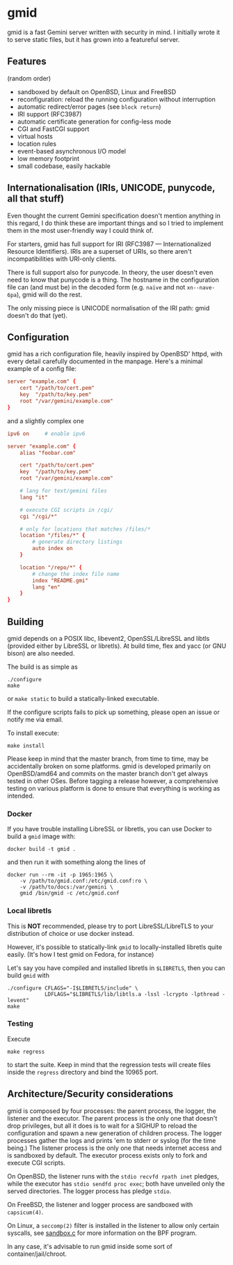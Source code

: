 # gmid

gmid is a fast Gemini server written with security in mind.  I
initially wrote it to serve static files, but it has grown into a
featureful server.


## Features

(random order)

 - sandboxed by default on OpenBSD, Linux and FreeBSD
 - reconfiguration: reload the running configuration without
   interruption
 - automatic redirect/error pages (see `block return`)
 - IRI support (RFC3987)
 - automatic certificate generation for config-less mode
 - CGI and FastCGI support
 - virtual hosts
 - location rules
 - event-based asynchronous I/O model
 - low memory footprint
 - small codebase, easily hackable


## Internationalisation (IRIs, UNICODE, punycode, all that stuff)

Even thought the current Gemini specification doesn't mention anything
in this regard, I do think these are important things and so I tried
to implement them in the most user-friendly way I could think of.

For starters, gmid has full support for IRI (RFC3987 —
Internationalized Resource Identifiers).  IRIs are a superset of URIs,
so there aren't incompatibilities with URI-only clients.

There is full support also for punycode.  In theory, the user doesn't
even need to know that punycode is a thing.  The hostname in the
configuration file can (and must be) in the decoded form (e.g. `naïve`
and not `xn--nave-6pa`), gmid will do the rest.

The only missing piece is UNICODE normalisation of the IRI path: gmid
doesn't do that (yet).


## Configuration

gmid has a rich configuration file, heavily inspired by OpenBSD'
httpd, with every detail carefully documented in the manpage.  Here's
a minimal example of a config file:

```conf
server "example.com" {
	cert "/path/to/cert.pem"
	key  "/path/to/key.pem"
	root "/var/gemini/example.com"
}
```

and a slightly complex one

```conf
ipv6 on     # enable ipv6

server "example.com" {
	alias "foobar.com"

	cert "/path/to/cert.pem"
	key  "/path/to/key.pem"
	root "/var/gemini/example.com"

	# lang for text/gemini files
	lang "it"

	# execute CGI scripts in /cgi/
	cgi "/cgi/*"

	# only for locations that matches /files/*
	location "/files/*" {
		# generate directory listings
		auto index on
	}

	location "/repo/*" {
		# change the index file name
		index "README.gmi"
		lang "en"
	}
}
```


## Building

gmid depends on a POSIX libc, libevent2, OpenSSL/LibreSSL and libtls
(provided either by LibreSSL or libretls).  At build time, flex and
yacc (or GNU bison) are also needed.

The build is as simple as

    ./configure
    make

or `make static` to build a statically-linked executable.

If the configure scripts fails to pick up something, please open an
issue or notify me via email.

To install execute:

    make install

Please keep in mind that the master branch, from time to time, may be
accidentally broken on some platforms.  gmid is developed primarily on
OpenBSD/amd64 and commits on the master branch don't get always tested
in other OSes.  Before tagging a release however, a comprehensive
testing on various platform is done to ensure that everything is
working as intended.


### Docker

If you have trouble installing LibreSSL or libretls, you can use
Docker to build a `gmid` image with:

    docker build -t gmid .

and then run it with something along the lines of

    docker run --rm -it -p 1965:1965 \
        -v /path/to/gmid.conf:/etc/gmid.conf:ro \
        -v /path/to/docs:/var/gemini \
        gmid /bin/gmid -c /etc/gmid.conf


### Local libretls

This is **NOT** recommended, please try to port LibreSSL/LibreTLS to
your distribution of choice or use docker instead.

However, it's possible to statically-link `gmid` to locally-installed
libretls quite easily.  (It's how I test gmid on Fedora, for instance)

Let's say you have compiled and installed libretls in `$LIBRETLS`,
then you can build `gmid` with

    ./configure CFLAGS="-I$LIBRETLS/include" \
                LDFLAGS="$LIBRETLS/lib/libtls.a -lssl -lcrypto -lpthread -levent"
    make

### Testing

Execute

    make regress

to start the suite.  Keep in mind that the regression tests will
create files inside the `regress` directory and bind the 10965 port.


## Architecture/Security considerations

gmid is composed by four processes: the parent process, the logger,
the listener and the executor.  The parent process is the only one
that doesn't drop privileges, but all it does is to wait for a SIGHUP
to reload the configuration and spawn a new generation of children
process.  The logger processes gather the logs and prints 'em to
stderr or syslog (for the time being.)  The listener process is the
only one that needs internet access and is sandboxed by default.  The
executor process exists only to fork and execute CGI scripts.

On OpenBSD, the listener runs with the `stdio recvfd rpath inet`
pledges, while the executor has `stdio sendfd proc exec`; both have
unveiled only the served directories.  The logger process has pledge
`stdio`.

On FreeBSD, the listener and logger process are sandboxed with `capsicum(4)`.

On Linux, a `seccomp(2)` filter is installed in the listener to allow
only certain syscalls, see [sandbox.c](sandbox.c) for more information
on the BPF program.

In any case, it's advisable to run gmid inside some sort of
container/jail/chroot.
